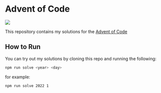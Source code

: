 # Advent of Code

![](https://img.shields.io/badge/stars%202022%20⭐-0-yellow)

This repository contains my solutions for the [Advent of Code](https://adventofcode.com/)

## How to Run

You can try out my solutions by cloning this repo and running the following:

```sh
npm run solve <year> <day>
```

for example:

```sh
npm run solve 2022 1
```
